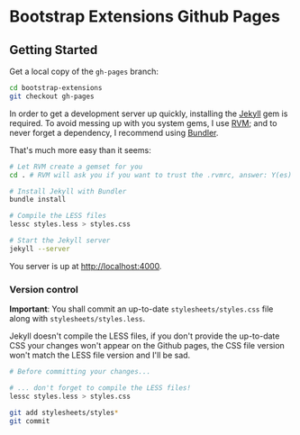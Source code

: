 Bootstrap Extensions Github Pages
=================================

Getting Started
---------------

Get a local copy of the `gh-pages` branch:

```bash
cd bootstrap-extensions
git checkout gh-pages
```

In order to get a development server up quickly, installing the [Jekyll][jekyll] gem is required. To avoid messing up with you system gems, I use [RVM][rvm]; and to never forget a dependency, I recommend using [Bundler][bundler].

  [jekyll]:https://github.com/mojombo/jekyll
  [rvm]: https://rvm.io
  [bundler]: http://gembundler.com/

That's much more easy than it seems:

```bash
# Let RVM create a gemset for you
cd . # RVM will ask you if you want to trust the .rvmrc, answer: Y(es)

# Install Jekyll with Bundler
bundle install

# Compile the LESS files
lessc styles.less > styles.css

# Start the Jekyll server
jekyll --server
```

You server is up at [http://localhost:4000](http://localhost:4000).

### Version control

**Important**: You shall commit an up-to-date `stylesheets/styles.css` file along with `stylesheets/styles.less`.

Jekyll doesn't compile the LESS files, if you don't provide the up-to-date CSS your changes won't appear on the Github pages, the CSS file version won't match the LESS file version and I'll be sad.

```bash
# Before committing your changes...

# ... don't forget to compile the LESS files!
lessc styles.less > styles.css

git add stylesheets/styles*
git commit

```
